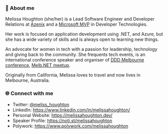 ### 👋 About me

Melissa Houghton (she/her) is a Lead Software Engineer and Developer Relations at [Azenix](https://www.azenix.com.au/) and a [Microsoft MVP](https://mvp.microsoft.com/en-us/PublicProfile/5004256) in Developer Technologies.

Her work is focused on application development using .NET, and Azure, but she has a wide variety of skills and is always open to learning new things.

An advocate for women in tech with a passion for leadership, technology and giving back to the community. She frequents tech events, is an international conference speaker and organiser of [DDD Melbourne conference](https://www.dddmelbourne.com/), [Melb․NET meetup](https://www.meetup.com/en-AU/Melb-NET-Meetup).

Originally from California, Melissa loves to travel and now lives in Melbourne, Australia.

### 🌐 Connect with me

- Twitter: [@meliss_houghton](https://twitter.com/meliss_houghton)
- LinkedIn: https://www.linkedin.com/in/melissahoughton/
- Personal Website: https://melissahoughton.dev/
- Speaker Profile: https://noti.st/melissahoughton
- Polywork: https://www.polywork.com/melissahoughton
